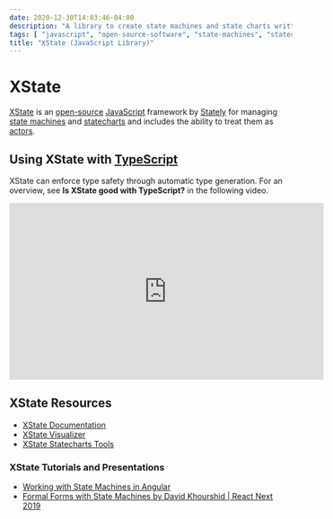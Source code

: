 ```yaml
---
date: 2020-12-30T14:03:46-04:00
description: "A library to create state machines and state charts written in JavaScript"
tags: [ "javascript", "open-source-software", "state-machines", "statecharts", "actor-model" ]
title: "XState (JavaScript Library)"
---
```


# XState

[XState](https://xstate.js.org/) is an [open-source](open-source-software.md) [JavaScript](javascript.md) framework by [Stately](https://stately.ai/) for managing [state machines](state-machines.md) and [statecharts](statecharts.md) and includes the ability to treat them as [actors](actor-model.md).

## Using XState with [TypeScript](typescript.md)

XState can enforce type safety through automatic type generation. For an overview, see **Is XState good with TypeScript?** in the following video.

<iframe width="560" height="315" src="https://www.youtube.com/embed/EIi6CV4Bc_Q" title="YouTube video player" frameborder="0" allow="accelerometer; autoplay; clipboard-write; encrypted-media; gyroscope; picture-in-picture" allowfullscreen></iframe>

## XState Resources

* [XState Documentation](https://xstate.js.org/docs/)
* [XState Visualizer](https://xstate.js.org/viz/)
* [XState Statecharts Tools](https://statecharts.io/)

### XState Tutorials and Presentations

* [Working with State Machines in Angular](https://medium.com/angular-athens/working-with-state-machines-in-angular-2817441e26bf)
* [Formal Forms with State Machines by David Khourshid | React Next 2019](https://www.youtube.com/watch?v=hiT4Q1ntvzg&list=WL&index=8)
